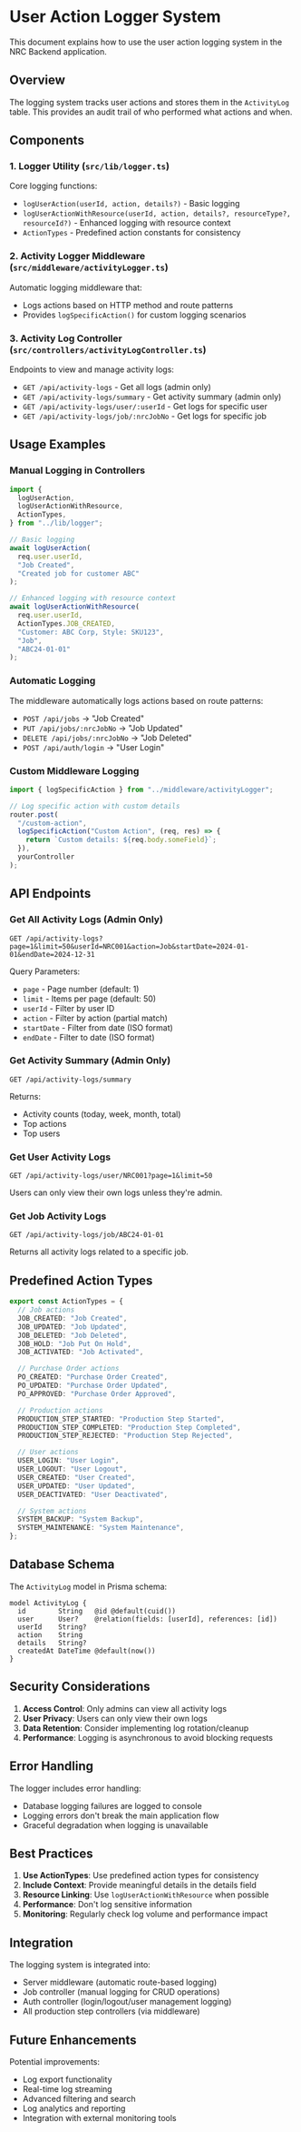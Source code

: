 # User Action Logger System

This document explains how to use the user action logging system in the NRC Backend application.

## Overview

The logging system tracks user actions and stores them in the `ActivityLog` table. This provides an audit trail of who performed what actions and when.

## Components

### 1. Logger Utility (`src/lib/logger.ts`)

Core logging functions:

- `logUserAction(userId, action, details?)` - Basic logging
- `logUserActionWithResource(userId, action, details?, resourceType?, resourceId?)` - Enhanced logging with resource context
- `ActionTypes` - Predefined action constants for consistency

### 2. Activity Logger Middleware (`src/middleware/activityLogger.ts`)

Automatic logging middleware that:

- Logs actions based on HTTP method and route patterns
- Provides `logSpecificAction()` for custom logging scenarios

### 3. Activity Log Controller (`src/controllers/activityLogController.ts`)

Endpoints to view and manage activity logs:

- `GET /api/activity-logs` - Get all logs (admin only)
- `GET /api/activity-logs/summary` - Get activity summary (admin only)
- `GET /api/activity-logs/user/:userId` - Get logs for specific user
- `GET /api/activity-logs/job/:nrcJobNo` - Get logs for specific job

## Usage Examples

### Manual Logging in Controllers

```typescript
import {
  logUserAction,
  logUserActionWithResource,
  ActionTypes,
} from "../lib/logger";

// Basic logging
await logUserAction(
  req.user.userId,
  "Job Created",
  "Created job for customer ABC"
);

// Enhanced logging with resource context
await logUserActionWithResource(
  req.user.userId,
  ActionTypes.JOB_CREATED,
  "Customer: ABC Corp, Style: SKU123",
  "Job",
  "ABC24-01-01"
);
```

### Automatic Logging

The middleware automatically logs actions based on route patterns:

- `POST /api/jobs` → "Job Created"
- `PUT /api/jobs/:nrcJobNo` → "Job Updated"
- `DELETE /api/jobs/:nrcJobNo` → "Job Deleted"
- `POST /api/auth/login` → "User Login"

### Custom Middleware Logging

```typescript
import { logSpecificAction } from "../middleware/activityLogger";

// Log specific action with custom details
router.post(
  "/custom-action",
  logSpecificAction("Custom Action", (req, res) => {
    return `Custom details: ${req.body.someField}`;
  }),
  yourController
);
```

## API Endpoints

### Get All Activity Logs (Admin Only)

```
GET /api/activity-logs?page=1&limit=50&userId=NRC001&action=Job&startDate=2024-01-01&endDate=2024-12-31
```

Query Parameters:

- `page` - Page number (default: 1)
- `limit` - Items per page (default: 50)
- `userId` - Filter by user ID
- `action` - Filter by action (partial match)
- `startDate` - Filter from date (ISO format)
- `endDate` - Filter to date (ISO format)

### Get Activity Summary (Admin Only)

```
GET /api/activity-logs/summary
```

Returns:

- Activity counts (today, week, month, total)
- Top actions
- Top users

### Get User Activity Logs

```
GET /api/activity-logs/user/NRC001?page=1&limit=50
```

Users can only view their own logs unless they're admin.

### Get Job Activity Logs

```
GET /api/activity-logs/job/ABC24-01-01
```

Returns all activity logs related to a specific job.

## Predefined Action Types

```typescript
export const ActionTypes = {
  // Job actions
  JOB_CREATED: "Job Created",
  JOB_UPDATED: "Job Updated",
  JOB_DELETED: "Job Deleted",
  JOB_HOLD: "Job Put On Hold",
  JOB_ACTIVATED: "Job Activated",

  // Purchase Order actions
  PO_CREATED: "Purchase Order Created",
  PO_UPDATED: "Purchase Order Updated",
  PO_APPROVED: "Purchase Order Approved",

  // Production actions
  PRODUCTION_STEP_STARTED: "Production Step Started",
  PRODUCTION_STEP_COMPLETED: "Production Step Completed",
  PRODUCTION_STEP_REJECTED: "Production Step Rejected",

  // User actions
  USER_LOGIN: "User Login",
  USER_LOGOUT: "User Logout",
  USER_CREATED: "User Created",
  USER_UPDATED: "User Updated",
  USER_DEACTIVATED: "User Deactivated",

  // System actions
  SYSTEM_BACKUP: "System Backup",
  SYSTEM_MAINTENANCE: "System Maintenance",
};
```

## Database Schema

The `ActivityLog` model in Prisma schema:

```prisma
model ActivityLog {
  id        String   @id @default(cuid())
  user      User?    @relation(fields: [userId], references: [id])
  userId    String?
  action    String
  details   String?
  createdAt DateTime @default(now())
}
```

## Security Considerations

1. **Access Control**: Only admins can view all activity logs
2. **User Privacy**: Users can only view their own logs
3. **Data Retention**: Consider implementing log rotation/cleanup
4. **Performance**: Logging is asynchronous to avoid blocking requests

## Error Handling

The logger includes error handling:

- Database logging failures are logged to console
- Logging errors don't break the main application flow
- Graceful degradation when logging is unavailable

## Best Practices

1. **Use ActionTypes**: Use predefined action types for consistency
2. **Include Context**: Provide meaningful details in the details field
3. **Resource Linking**: Use `logUserActionWithResource` when possible
4. **Performance**: Don't log sensitive information
5. **Monitoring**: Regularly check log volume and performance impact

## Integration

The logging system is integrated into:

- Server middleware (automatic route-based logging)
- Job controller (manual logging for CRUD operations)
- Auth controller (login/logout/user management logging)
- All production step controllers (via middleware)

## Future Enhancements

Potential improvements:

- Log export functionality
- Real-time log streaming
- Advanced filtering and search
- Log analytics and reporting
- Integration with external monitoring tools

